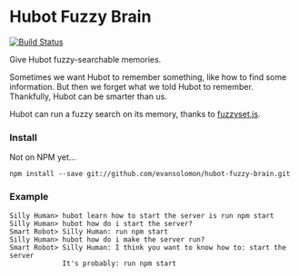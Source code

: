 # Hubot Fuzzy Brain

[![Build Status](https://secure.travis-ci.org/evansolomon/hubot-fuzzy-brain.png?branch=master)](http://travis-ci.org/evansolomon/hubot-fuzzy-brain)


Give Hubot fuzzy-searchable memories.

Sometimes we want Hubot to remember something, like how to find some information. But then we forget what we told Hubot to remember. Thankfully, Hubot can be smarter than us.

Hubot can run a fuzzy search on its memory, thanks to [fuzzyset.js](https://github.com/Glench/fuzzyset.js).

### Install

Not on NPM yet...

`npm install --save git://github.com/evansolomon/hubot-fuzzy-brain.git`

### Example

```
Silly Human> hubot learn how to start the server is run npm start
Silly Human> hubot how do i start the server?
Smart Robot> Silly Human: run npm start
Silly Human> hubot how do i make the server run?
Smart Robot> Silly Human: I think you want to know how to: start the server
             It's probably: run npm start
```
